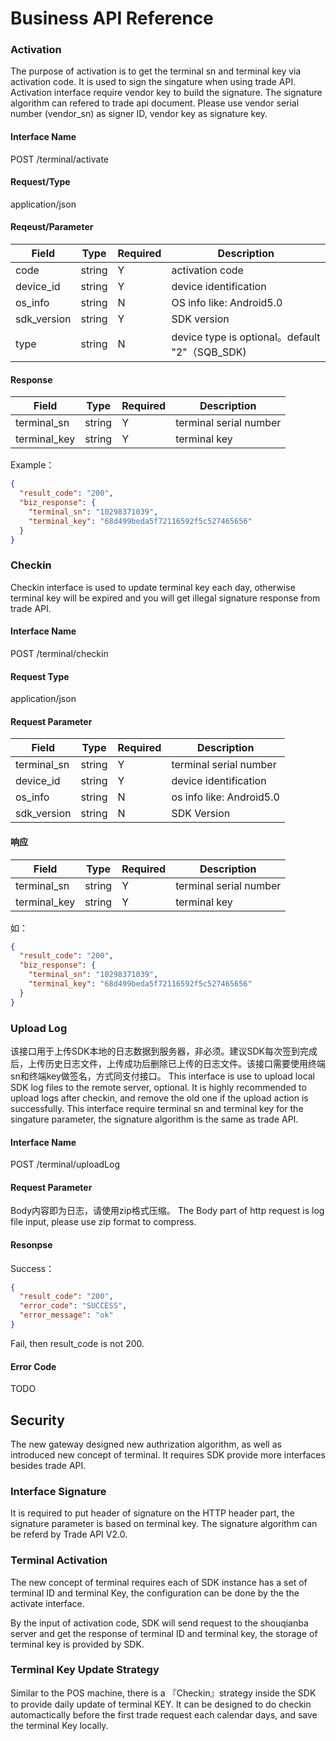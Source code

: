 # Business API Reference

### Activation
The purpose of activation is to get the terminal sn and terminal key via activation code. It is used to sign the singature when using trade API.
Activation interface require vendor key to build the signature. The signature algorithm can refered to trade api document.
Please use vendor serial number (vendor_sn) as signer ID, vendor key as signature key.

#### Interface Name
POST /terminal/activate
#### Request/Type
application/json
#### Reqeust/Parameter
Field | Type | Required | Description
------ | ----- | -----| -----
code | string | Y | activation code
device_id | string | Y | device identification
os_info | string | N | OS info like: Android5.0
sdk_version | string | Y | SDK version
type | string | N | device type is optional。default "2"（SQB_SDK)

#### Response
Field | Type | Required | Description
------ | ----- | -----| -----
terminal_sn | string | Y | terminal serial number
terminal_key | string | Y | terminal key

Example：

```json
{
  "result_code": "200",
  "biz_response": {
    "terminal_sn": "10298371039",
    "terminal_key": "68d499beda5f72116592f5c527465656"
  }
}
```

### Checkin
Checkin interface is used to update terminal key each day, otherwise terminal key will be expired and you will get illegal signature response from trade API.



#### Interface Name
POST /terminal/checkin
#### Request Type
application/json
#### Request Parameter
Field | Type | Required | Description
------ | ----- | -----| -----
terminal_sn | string | Y | terminal serial number
device_id | string | Y | device identification
os_info | string | N | os info like: Android5.0
sdk_version | string | N | SDK Version

#### 响应
Field | Type | Required | Description
------ | ----- | -----| -----
terminal_sn | string | Y | terminal serial number
terminal_key | string | Y | terminal key

如：

```json
{
  "result_code": "200",
  "biz_response": {
    "terminal_sn": "10298371039",
    "terminal_key": "68d499beda5f72116592f5c527465656"
  }
}
```

### Upload Log
该接口用于上传SDK本地的日志数据到服务器，非必须。建议SDK每次签到完成后，上传历史日志文件，上传成功后删除已上传的日志文件。该接口需要使用终端sn和终端key做签名，方式同支付接口。
This interface is use to upload local SDK log files to the remote server, optional. It is highly recommended to upload logs after checkin, and remove the old one if the upload action is successfully. This interface require terminal sn and terminal key for the singature parameter, the signature algorithm is the same as trade API.

#### Interface Name
POST /terminal/uploadLog

#### Request Parameter
Body内容即为日志，请使用zip格式压缩。
The Body part of http request is log file input, please use zip format to compress. 

#### Resonpse
Success：

```json
{
  "result_code": "200",
  "error_code": "SUCCESS",
  "error_message": "ok"
}
```
Fail, then result_code is not 200.

#### Error Code
TODO

## Security

The new gateway designed new authrization algorithm, as well as introduced new concept of terminal. 
It requires SDK provide more interfaces besides trade API.

### Interface Signature
It is required to put header of signature on the HTTP header part, the signature parameter is based on terminal key.
 The signature algorithm can be referd by Trade API V2.0.

### Terminal Activation

The new concept of terminal requires each of SDK instance has a set of terminal ID and terminal Key, the configuration can be done by the the activate interface.

By the input of activation code, SDK will send request to the shouqianba server and get the response of terminal ID and terminal key, the storage of terminal key is provided by SDK.

### Terminal Key Update Strategy

Similar to the POS machine, there is a 『Checkin』strategy inside the SDK to provide daily update of terminal KEY. It can be designed to do checkin automactically before the first trade request each calendar days, and save the terminal Key locally.

